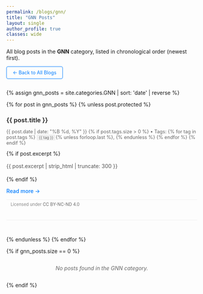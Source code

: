 ```yaml
---
permalink: /blogs/gnn/
title: "GNN Posts"
layout: single
author_profile: true
classes: wide
---
```


All blog posts in the **GNN** category, listed in chronological order (newest first).

<p style="margin-bottom: 2em;">
  <a href="{{ '/blogs/' | relative_url }}" class="btn btn-outline">&larr; Back to All Blogs</a>
</p>

{% assign gnn_posts = site.categories.GNN | sort: 'date' | reverse %}

{% for post in gnn_posts %}
  {% unless post.protected %}
  <article class="post-item">
    <h3><a href="{{ post.url | relative_url }}" rel="permalink">{{ post.title }}</a></h3>
    <p class="post-meta">
      <time datetime="{{ post.date | date_to_xmlschema }}">{{ post.date | date: "%B %d, %Y" }}</time>
      {% if post.tags.size > 0 %}
        • Tags: 
        {% for tag in post.tags %}
          <span class="tag">{{ tag }}</span>{% unless forloop.last %}, {% endunless %}
        {% endfor %}
      {% endif %}
    </p>
    {% if post.excerpt %}
      <p class="post-excerpt">{{ post.excerpt | strip_html | truncate: 300 }}</p>
    {% endif %}
    <p><a href="{{ post.url | relative_url }}" class="read-more">Read more &rarr;</a></p>
    <p class="license-info">
      <i class="fab fa-creative-commons"></i>
      <i class="fab fa-creative-commons-by"></i>
      <i class="fab fa-creative-commons-nc"></i>
      <i class="fab fa-creative-commons-nd"></i>
      Licensed under <a href="https://creativecommons.org/licenses/by-nc-nd/4.0/" target="_blank" rel="noopener">CC BY-NC-ND 4.0</a>
    </p>
  </article>
  {% endunless %}
{% endfor %}

{% if gnn_posts.size == 0 %}
  <p class="no-posts">No posts found in the GNN category.</p>
{% endif %}

<style>
.post-item {
  margin-bottom: 3em;
  padding-bottom: 2em;
  border-bottom: 1px solid #eee;
}

.post-item h3 {
  margin-bottom: 0.5em;
  color: #333;
}

.post-item h3 a {
  text-decoration: none;
  color: inherit;
}

.post-item h3 a:hover {
  color: #007bff;
}

.post-meta {
  color: #666;
  font-size: 0.9em;
  margin-bottom: 1em;
}

.tag {
  background-color: #f0f0f0;
  padding: 2px 6px;
  border-radius: 3px;
  font-size: 0.8em;
}

.post-excerpt {
  color: #555;
  line-height: 1.6;
  margin-bottom: 1em;
}

.read-more {
  color: #007bff;
  text-decoration: none;
  font-weight: 500;
}

.read-more:hover {
  text-decoration: underline;
}

.btn {
  display: inline-block;
  padding: 8px 16px;
  text-decoration: none;
  border-radius: 4px;
  font-size: 0.9em;
  transition: all 0.3s;
}

.btn-outline {
  background-color: transparent;
  color: #007bff;
  border: 1px solid #007bff;
}

.btn-outline:hover {
  background-color: #007bff;
  color: white;
}

.no-posts {
  text-align: center;
  color: #666;
  font-style: italic;
  margin: 2em 0;
}

.license-info {
  color: #888;
  font-size: 0.8em;
  margin-top: 1em;
  margin-bottom: 0.5em;
  padding-top: 0.5em;
  border-top: 1px solid #f0f0f0;
}

.license-info i {
  margin-right: 0.25em;
  color: #666;
}

.license-info a {
  color: #666;
  text-decoration: none;
}

.license-info a:hover {
  color: #007bff;
  text-decoration: underline;
}
</style>